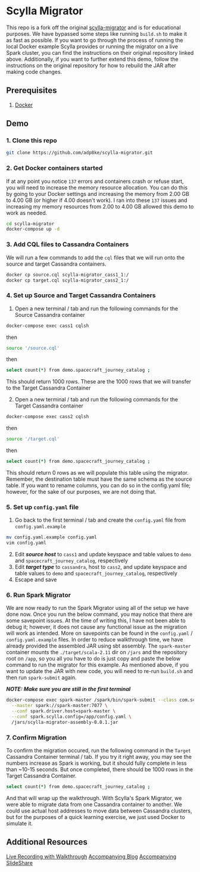 # Scylla Migrator

This repo is a fork off the original [scylla-migrator](https://github.com/scylladb/scylla-migrator) and is for educational purposes. We have bypassed some steps like running `build.sh` to make it as fast as possible. If you want to go through the process of running the local Docker example Scylla provides or running the migrator on a live Spark cluster, you can find the instructions on their original repository linked above. Additionally, if you want to further extend this demo, follow the instructions on the original repository for how to rebuild the JAR after making code changes. 

## Prerequisites

1. [Docker](https://www.docker.com/)

## Demo

### 1. Clone this repo

```bash
git clone https://github.com/adp8ke/scylla-migrator.git
```

### 2. Get Docker containers started

If at any point you notice `137` errors and containers crash or refuse start, you will need to increase the memory resource allocation. You can do this by going to your Docker settings and increasing the memory from 2.00 GB to 4.00 GB (or higher if 4.00 doesn't work). I ran into these `137` issues and increasing my memory resources from 2.00 to 4.00 GB allowed this demo to work as needed.

```bash
cd scylla-migrator
docker-compose up -d
```

### 3. Add CQL files to Cassandra Containers

We will run a few commands to add the `cql` files that we will run onto the source and target Cassandra containers.

```bash
docker cp source.cql scylla-migrator_cass1_1:/
docker cp target.cql scylla-migrator_cass2_1:/
```

### 4. Set up Source and Target Cassandra Containers

1. Open a new terminal / tab and run the following commands for the Source Cassandra container

```bash
docker-compose exec cass1 cqlsh
```
then
```bash
source '/source.cql'
```
then
```bash
select count(*) from demo.spacecraft_journey_catalog ;
```
This should return 1000 rows. These are the 1000 rows that we will transfer to the Target Cassandra Container

2. Open a new terminal / tab and run the following commands for the Target Cassandra container

```bash
docker-compose exec cass2 cqlsh
```
then
```bash
source '/target.cql'
```
then
```bash
select count(*) from demo.spacecraft_journey_catalog ;
```
This should return 0 rows as we will populate this table using the migrator. Remember, the destination table must have the same schema as the source table. If you want to rename columns, you can do so in the config.yaml file; however, for the sake of our purposes, we are not doing that. 

### 5. Set up `config.yaml` file

1. Go back to the first terminal / tab and create the `config.yaml` file from `config.yaml.example`

```bash
mv config.yaml.example config.yaml
vim config.yaml
```

2. Edit ***source host*** to `cass1` and update keyspace and table values to `demo` and `spacecraft_journey_catalog`, respectively
3. Edit ***target type*** to `cassandra`, host to `cass2`, and update keyspace and table values to `demo` and `spacecraft_journey_catalog`, respectively
4. Escape and save

### 6. Run Spark Migrator

We are now ready to run the Spark Migrator using all of the setup we have done now. Once you run the below command, you may notice that there are some savepoint issues. At the time of writing this, I have not been able to debug it; however, it does not cause any functional issue as the migration will work as intended. More on savepoints can be found in the `config.yaml` / `config.yaml.example` files. In order to reduce walkthrough time, we have already provided the assembled JAR using sbt assembly. The `spark-master` container mounts the `./target/scala-2.11` dir on `/jars` and the repository root on `/app`, so you all you have to do is just copy and paste the below command to run the migrator for this example. As mentioned above, if you want to update the JAR with new code, you will need to re-run `build.sh` and then run `spark-submit` again.

***NOTE: Make sure you are still in the first terminal***

```bash
docker-compose exec spark-master /spark/bin/spark-submit --class com.scylladb.migrator.Migrator \
  --master spark://spark-master:7077 \
  --conf spark.driver.host=spark-master \
  --conf spark.scylla.config=/app/config.yaml \
  /jars/scylla-migrator-assembly-0.0.1.jar
```

### 7. Confirm Migration

To confirm the migration occured, run the following command in the `Target` Cassandra Container terminal / tab. If you try it right away, you may see the numbers increase as Spark is working, but it should fully complete in less than ~10-15 seconds. But once completed, there should be 1000 rows in the Target Cassandra Container.

```bash
select count(*) from demo.spacecraft_journey_catalog ;
```

And that will wrap up the walkthrough. With Scylla's Spark Migrator, we were able to migrate data from one Cassandra container to another. We could use actual host addresses to move data between Cassandra clusters, but for the purposes of a quick learning exercise, we just used Docker to simulate it.

## Additional Resources
[Live Recording with Walkthrough]()
[Accompanying Blog]()
[Accompanying SlideShare]()
